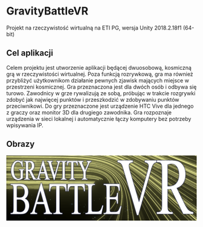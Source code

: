 # GravityBattleVR
Projekt na rzeczywistość wirtualną na ETI PG, wersja Unity 2018.2.18f1 (64-bit)

## Cel aplikacji

Celem projektu jest utworzenie aplikacji będącej dwuosobową, kosmiczną grą w rzeczywistości wirtualnej. Poza funkcją rozrywkową, gra ma również przybliżyć użytkownikom działanie pewnych zjawisk mających miejsce w przestrzeni kosmicznej. Gra przeznaczona jest dla dwóch osób i odbywa się turowo. Zawodnicy w grze rywalizują ze sobą, próbując w trakcie rozgrywki zdobyć jak najwięcej punktów i przeszkodzić w zdobywaniu punktów przeciwnikowi. Do gry przeznaczone jest urządzenie HTC Vive dla jednego z graczy oraz monitor 3D dla drugiego zawodnika. Gra rozpoznaje urządzenia w sieci lokalnej i automatycznie łączy komputery bez potrzeby wpisywania IP.

## Obrazy

![Test Image](/Assets/Pictures/logoVR.png)
